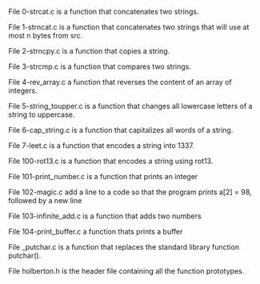 File 0-strcat.c is a function that concatenates two strings.

File 1-strncat.c is a function that concatenates two strings that will use at most n bytes from src.

File 2-strncpy.c is a function that copies a string.

File 3-strcmp.c is a function that compares two strings.

File 4-rev_array.c a function that reverses the content of an array of integers.

File 5-string_toupper.c is a function that changes all lowercase letters of a string to uppercase.

File 6-cap_string.c is a function that capitalizes all words of a string.

File 7-leet.c is a function that encodes a string into 1337.

File 100-rot13.c is a function that encodes a string using rot13.

File 101-print_number.c is a function that prints an integer

File 102-magic.c add a line to a code so that the program prints a[2] = 98, followed by a new line

File 103-infinite_add.c is a function that adds two numbers

File 104-print_buffer.c a function thats prints a buffer

File _putchar.c is a function that replaces the standard library function putchar().

File holberton.h is the header file containing all the function prototypes.
